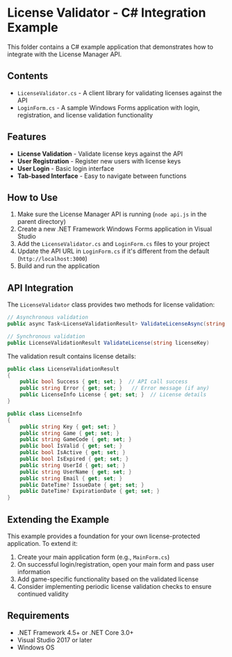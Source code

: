 # License Validator - C# Integration Example

This folder contains a C# example application that demonstrates how to integrate with the License Manager API.

## Contents

- `LicenseValidator.cs` - A client library for validating licenses against the API
- `LoginForm.cs` - A sample Windows Forms application with login, registration, and license validation functionality

## Features

- **License Validation** - Validate license keys against the API
- **User Registration** - Register new users with license keys
- **User Login** - Basic login interface
- **Tab-based Interface** - Easy to navigate between functions

## How to Use

1. Make sure the License Manager API is running (`node api.js` in the parent directory)
2. Create a new .NET Framework Windows Forms application in Visual Studio
3. Add the `LicenseValidator.cs` and `LoginForm.cs` files to your project
4. Update the API URL in `LoginForm.cs` if it's different from the default (`http://localhost:3000`)
5. Build and run the application

## API Integration

The `LicenseValidator` class provides two methods for license validation:

```csharp
// Asynchronous validation
public async Task<LicenseValidationResult> ValidateLicenseAsync(string licenseKey)

// Synchronous validation
public LicenseValidationResult ValidateLicense(string licenseKey)
```

The validation result contains license details:

```csharp
public class LicenseValidationResult
{
    public bool Success { get; set; }  // API call success
    public string Error { get; set; }   // Error message (if any)
    public LicenseInfo License { get; set; }  // License details
}

public class LicenseInfo
{
    public string Key { get; set; }
    public string Game { get; set; }
    public string GameCode { get; set; }
    public bool IsValid { get; set; }
    public bool IsActive { get; set; }
    public bool IsExpired { get; set; }
    public string UserId { get; set; }
    public string UserName { get; set; }
    public string Email { get; set; }
    public DateTime? IssueDate { get; set; }
    public DateTime? ExpirationDate { get; set; }
}
```

## Extending the Example

This example provides a foundation for your own license-protected application. To extend it:

1. Create your main application form (e.g., `MainForm.cs`)
2. On successful login/registration, open your main form and pass user information
3. Add game-specific functionality based on the validated license
4. Consider implementing periodic license validation checks to ensure continued validity

## Requirements

- .NET Framework 4.5+ or .NET Core 3.0+
- Visual Studio 2017 or later
- Windows OS 